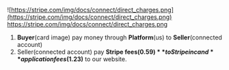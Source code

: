 ![https://stripe.com/img/docs/connect/direct_charges.png](https://stripe.com/img/docs/connect/direct_charges.png)
https://stripe.com/img/docs/connect/direct_charges.png

1. **Buyer**(card image) pay money through **Platform**(us) to **Seller**(connected account)
2. Seller(connected account) pay **Stripe fees($0.59)** to Stripe inc and **application fees($1.23)** to our website.